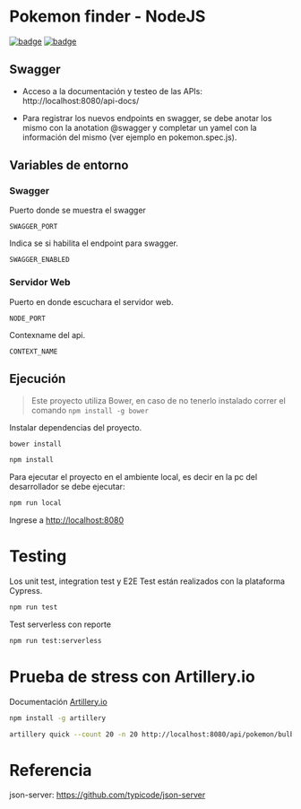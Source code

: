 # Pokemon finder - NodeJS
[![badge](https://img.shields.io/static/v1.svg?style=flat-square&label=Node&message=v10.15.1&color=brightgreen&logo=node.js)](https://nodejs.org/es/ "Node.js website")
[![badge](https://img.shields.io/static/v1.svg?style=flat-square&label=Npm&message=v6.14.5&color=brightgreen&logo=npm)](https://www.npmjs.com/ "Npm website")
## Swagger
+ Acceso a la documentación y testeo de las APIs: http://localhost:8080/api-docs/
* Para registrar los nuevos endpoints en swagger, se debe anotar los mismo con la
anotation @swagger y completar un yamel con la información del mismo (ver ejemplo en pokemon.spec.js).

## Variables de entorno

### Swagger
Puerto donde se muestra el swagger
```
SWAGGER_PORT
```
Indica se si habilita el endpoint para swagger.
```
SWAGGER_ENABLED
```
### Servidor Web
Puerto en donde escuchara el servidor web.
```
NODE_PORT
```
Contexname del api.
```
CONTEXT_NAME
```

## Ejecución
>Este proyecto utiliza Bower, en caso de no tenerlo instalado correr el comando `npm install -g bower`

Instalar dependencias del proyecto. 

```sh
bower install
```

```sh
npm install
```
Para ejecutar el proyecto en el ambiente local, es decir en la pc del desarrollador se debe ejecutar:
```sh
npm run local
```
Ingrese a [http://localhost:8080](http://localhost:8080)

# Testing
Los unit test, integration test y E2E Test están realizados con la plataforma Cypress.

```sh
npm run test
```

Test serverless con reporte
```sh
npm run test:serverless
```


# Prueba de stress con Artillery.io
Documentación [Artillery.io](https://artillery.io/docs/)
```sh
npm install -g artillery
```

```sh
artillery quick --count 20 -n 20 http://localhost:8080/api/pokemon/bulbasaur
```

# Referencia

json-server: https://github.com/typicode/json-server